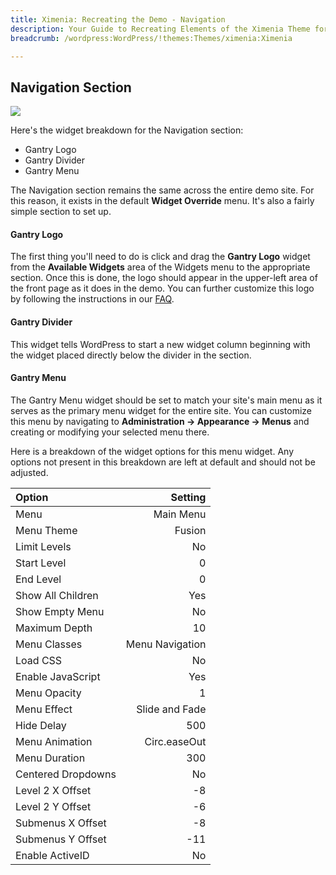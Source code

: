 ```yaml
---
title: Ximenia: Recreating the Demo - Navigation
description: Your Guide to Recreating Elements of the Ximenia Theme for WordPress
breadcrumb: /wordpress:WordPress/!themes:Themes/ximenia:Ximenia

---
```


Navigation Section
-----
![][demo1]

Here's the widget breakdown for the Navigation section:

* Gantry Logo
* Gantry Divider
* Gantry Menu

The Navigation section remains the same across the entire demo site. For this reason, it exists in the default **Widget Override** menu. It's also a fairly simple section to set up.

#### Gantry Logo
The first thing you'll need to do is click and drag the **Gantry Logo** widget from the **Available Widgets** area of the Widgets menu to the appropriate section. Once this is done, the logo should appear in the upper-left area of the front page as it does in the demo. You can further customize this logo by following the instructions in our [FAQ][faq].

#### Gantry Divider
This widget tells WordPress to start a new widget column beginning with the widget placed directly below the divider in the section.

#### Gantry Menu
The Gantry Menu widget should be set to match your site's main menu as it serves as the primary menu widget for the entire site. You can customize this menu by navigating to **Administration -> Appearance -> Menus** and creating or modifying your selected menu there. 

Here is a breakdown of the widget options for this menu widget. Any options not present in this breakdown are left at default and should not be adjusted.

| Option             |         Setting |  
| :----------------- | --------------: |  
| Menu               |       Main Menu |  
| Menu Theme         |          Fusion |  
| Limit Levels       |              No |  
| Start Level        |               0 |  
| End Level          |               0 |  
| Show All Children  |             Yes |  
| Show Empty Menu    |              No |  
| Maximum Depth      |              10 |  
| Menu Classes       | Menu Navigation |  
| Load CSS           |              No |  
| Enable JavaScript  |             Yes |  
| Menu Opacity       |               1 |  
| Menu Effect        |  Slide and Fade |  
| Hide Delay         |             500 |  
| Menu Animation     |    Circ.easeOut |  
| Menu Duration      |             300 |  
| Centered Dropdowns |              No |  
| Level 2 X Offset   |              -8 |  
| Level 2 Y Offset   |              -6 |  
| Submenus X Offset  |              -8 |  
| Submenus Y Offset  |             -11 |  
| Enable ActiveID    |              No |  

[demo1]: assets/wp_Ximenia_demo_1.jpeg
[faq]: faq.md
[menu]: ../../start/menu.md